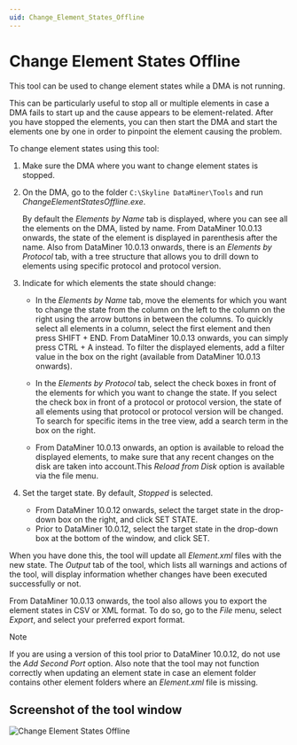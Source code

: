 ```yaml
---
uid: Change_Element_States_Offline
---
```


# Change Element States Offline

This tool can be used to change element states while a DMA is not running.

This can be particularly useful to stop all or multiple elements in case a DMA fails to start up and the cause appears to be element-related. After you have stopped the elements, you can then start the DMA and start the elements one by one in order to pinpoint the element causing the problem.

To change element states using this tool:

1. Make sure the DMA where you want to change element states is stopped.

1. On the DMA, go to the folder `C:\Skyline DataMiner\Tools` and run *ChangeElementStatesOffline.exe*.

    By default the *Elements by Name* tab is displayed, where you can see all the elements on the DMA, listed by name. From DataMiner 10.0.13 onwards, the state of the element is displayed in parenthesis after the name. Also from DataMiner 10.0.13 onwards, there is an *Elements by Protocol* tab, with a tree structure that allows you to drill down to elements using specific protocol and protocol version.

1. Indicate for which elements the state should change:

    - In the *Elements by Name* tab, move the elements for which you want to change the state from the column on the left to the column on the right using the arrow buttons in between the columns. To quickly select all elements in a column, select the first element and then press SHIFT + END. From DataMiner 10.0.13 onwards, you can simply press CTRL + A instead. To filter the displayed elements, add a filter value in the box on the right (available from DataMiner 10.0.13 onwards).
    
    - In the *Elements by Protocol* tab, select the check boxes in front of the elements for which you want to change the state. If you select the check box in front of a protocol or protocol version, the state of all elements using that protocol or protocol version will be changed. To search for specific items in the tree view, add a search term in the box on the right.
    
    - From DataMiner 10.0.13 onwards, an option is available to reload the displayed elements, to make sure that any recent changes on the disk are taken into account.This *Reload from Disk* option is available via the file menu.

1. Set the target state. By default, *Stopped* is selected.

    - From DataMiner 10.0.12 onwards, select the target state in the drop-down box on the right, and click SET STATE.
    - Prior to DataMiner 10.0.12, select the target state in the drop-down box at the bottom of the window, and click SET. 

When you have done this, the tool will update all *Element.xml* files with the new state. The *Output* tab of the tool, which lists all warnings and actions of the tool, will display information whether changes have been executed successfully or not.

From DataMiner 10.0.13 onwards, the tool also allows you to export the element states in CSV or XML format. To do so, go to the *File* menu, select *Export*, and select your preferred export format.

> [!NOTE]
> If you are using a version of this tool prior to DataMiner 10.0.12, do not use the *Add Second Port* option. Also note that the tool may not function correctly when updating an element state in case an element folder contains other element folders where an *Element.xml* file is missing.

## Screenshot of the tool window

![Change Element States Offline](~/develop/images/Change-Element-States-Offline.png)
